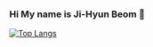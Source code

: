 ### Hi My name is Ji-Hyun Beom 👋


[![Top Langs](https://github-readme-stats.vercel.app/api/top-langs/?username=Beomjihyun&layout=donut)]([https://github.com/Beomjihyun/github-readme-stats])

<!--
**Beomjihyun/Beomjihyun** is a ✨ _special_ ✨ repository because its `README.md` (this file) appears on your GitHub profile.

Here are some ideas to get you started:

- 🔭 I’m currently working on ...
- 🌱 I’m currently learning ...
- 👯 I’m looking to collaborate on ...
- 🤔 I’m looking for help with ...
- 💬 Ask me about ...
- 📫 How to reach me: ...
- 😄 Pronouns: ...
- ⚡ Fun fact: ...
-->
